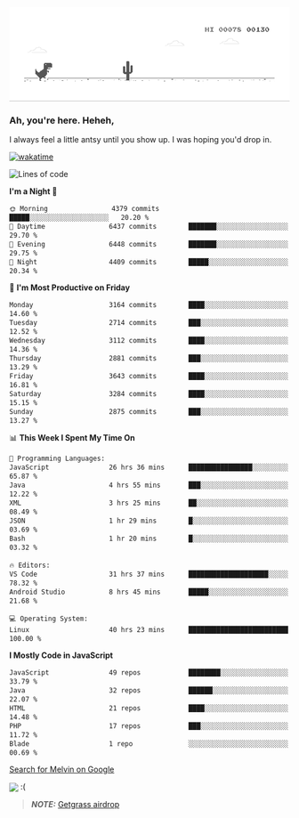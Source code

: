 
<div align="center">
    <img align="center" src="dino.gif">
</div>

### Ah, you're here. Heheh, 
I always feel a little antsy until you show up. I was hoping you'd drop in.

[![wakatime](https://wakatime.com/badge/user/8ad4afa2-1a56-40d1-a949-4663473915b6.svg)](https://wakatime.com/@mrepol742)

<!--START_SECTION:mrepol742-->
![Lines of code](https://img.shields.io/badge/From%20Hello%20World%20I%27ve%20Written-19.6%20million%20lines%20of%20code-blue)

**I'm a Night 🦉** 

```text
🌞 Morning                4379 commits        █████░░░░░░░░░░░░░░░░░░░░   20.20 % 
🌆 Daytime                6437 commits        ███████░░░░░░░░░░░░░░░░░░   29.70 % 
🌃 Evening                6448 commits        ███████░░░░░░░░░░░░░░░░░░   29.75 % 
🌙 Night                  4409 commits        █████░░░░░░░░░░░░░░░░░░░░   20.34 % 
```
📅 **I'm Most Productive on Friday** 

```text
Monday                   3164 commits        ████░░░░░░░░░░░░░░░░░░░░░   14.60 % 
Tuesday                  2714 commits        ███░░░░░░░░░░░░░░░░░░░░░░   12.52 % 
Wednesday                3112 commits        ████░░░░░░░░░░░░░░░░░░░░░   14.36 % 
Thursday                 2881 commits        ███░░░░░░░░░░░░░░░░░░░░░░   13.29 % 
Friday                   3643 commits        ████░░░░░░░░░░░░░░░░░░░░░   16.81 % 
Saturday                 3284 commits        ████░░░░░░░░░░░░░░░░░░░░░   15.15 % 
Sunday                   2875 commits        ███░░░░░░░░░░░░░░░░░░░░░░   13.27 % 
```


📊 **This Week I Spent My Time On** 

```text
💬 Programming Languages: 
JavaScript               26 hrs 36 mins      ████████████████░░░░░░░░░   65.87 % 
Java                     4 hrs 55 mins       ███░░░░░░░░░░░░░░░░░░░░░░   12.22 % 
XML                      3 hrs 25 mins       ██░░░░░░░░░░░░░░░░░░░░░░░   08.49 % 
JSON                     1 hr 29 mins        █░░░░░░░░░░░░░░░░░░░░░░░░   03.69 % 
Bash                     1 hr 20 mins        █░░░░░░░░░░░░░░░░░░░░░░░░   03.32 % 

🔥 Editors: 
VS Code                  31 hrs 37 mins      ████████████████████░░░░░   78.32 % 
Android Studio           8 hrs 45 mins       █████░░░░░░░░░░░░░░░░░░░░   21.68 % 

💻 Operating System: 
Linux                    40 hrs 23 mins      █████████████████████████   100.00 % 
```

**I Mostly Code in JavaScript** 

```text
JavaScript               49 repos            ████████░░░░░░░░░░░░░░░░░   33.79 % 
Java                     32 repos            ██████░░░░░░░░░░░░░░░░░░░   22.07 % 
HTML                     21 repos            ████░░░░░░░░░░░░░░░░░░░░░   14.48 % 
PHP                      17 repos            ███░░░░░░░░░░░░░░░░░░░░░░   11.72 % 
Blade                    1 repo              ░░░░░░░░░░░░░░░░░░░░░░░░░   00.69 % 
```




<!--END_SECTION:mrepol742-->

[Search for Melvin on Google](https://www.google.com/search?q=Melvin+Jones+Repol)

 <img align="center" src="https://media.tenor.com/FPraoiMenNkAAAAM/arch-linux.gif">
 :(



> **_NOTE:_** [Getgrass airdrop](https://app.getgrass.io/register/?referralCode=kUHcrABPjKr-_hS) 
